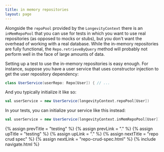 ```yaml
---
title: in memory repositories
layout: page
---
```


Alongside the `repoPool` provided by the `LongevityContext` there is
an `inMemRepoPool` that you can use for tests in which you want to use
real repositories (as opposed to mocks or stubs), but you don't want
the overhead of working with a real database. While the in-memory
repositories are fully functional, the `Repo.retrieveByQuery` method
will probably not perform well in the face of large amounts of data.

Setting up a test to use the in-memory repositories is easy
enough. For instance, suppose you have a user service that uses
constructor injection to get the user repository dependency:

```scala
class UserService(userRepo: Repo[User]) { // ...
```

And you typically initialize it like so:

```scala
val userService = new UserService(longevityContext.repoPool[User])
```

In your tests, you can initialize your service like this instead:

```scala
val userService = new UserService(longevityContext.inMemRepoPool[User])
```

{% assign prevTitle = "testing" %}
{% assign prevLink = "." %}
{% assign upTitle = "testing" %}
{% assign upLink = "." %}
{% assign nextTitle = "repo crud spec" %}
{% assign nextLink = "repo-crud-spec.html" %}
{% include navigate.html %}
